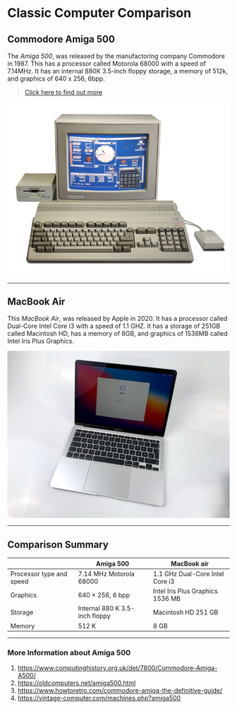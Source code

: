 # Classic Computer Comparison

## Commodore Amiga 500
The *Amiga 500*, was released by the manufactoring company Commodore in 1987. This has a processor called Motorola 68000 with a speed of 7.14MHz. It has an internal 880K 3.5-inch floppy storage, a memory of 512k, and graphics of 640 x 256, 6bpp. 

> [Click here to find out more](https://www.computinghistory.org.uk/det/7800/Commodore-Amiga-A500/)

![amiga500](amiga500.jpg)


*** 


## MacBook Air 
This *MacBook Air*, was released by Apple in 2020. It has a processor called Dual-Core Intel Core i3 with a speed of 1.1 GHZ. It has a storage of 251GB called Macintosh HD, has a memory of 8GB, and graphics of 1536MB called Intel Iris Plus Graphics. 

![macbookair 2020](macbookair_2020.jpeg)


---


## Comparison Summary
|   | Amiga 500 | MacBook air |
| --- | --- | --- |
| Processor type and speed | 7.14 MHz Motorola 68000 | 1.1 GHz Dual-Core Intel Core i3 |
| Graphics | 640 × 256, 6 bpp | Intel Iris Plus Graphics 1536 MB |
| Storage | Internal 880 K 3.5-inch floppy | Macintosh HD 251 GB |
| Memory | 512 K | 8 GB |


*** 


### More Information about Amiga 500
1. https://www.computinghistory.org.uk/det/7800/Commodore-Amiga-A500/
2. https://oldcomputers.net/amiga500.html
3. https://www.howtoretro.com/commodore-amiga-the-definitive-guide/
4. https://vintage-computer.com/machines.php?amiga500 
